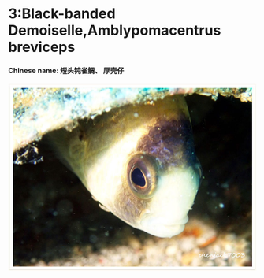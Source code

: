 # 3:Black-banded Demoiselle,Amblypomacentrus breviceps

#### Chinese name:  短头钝雀鲷、 厚壳仔

![](../../.gitbook/assets/black-banded-damselfish.jpg)

